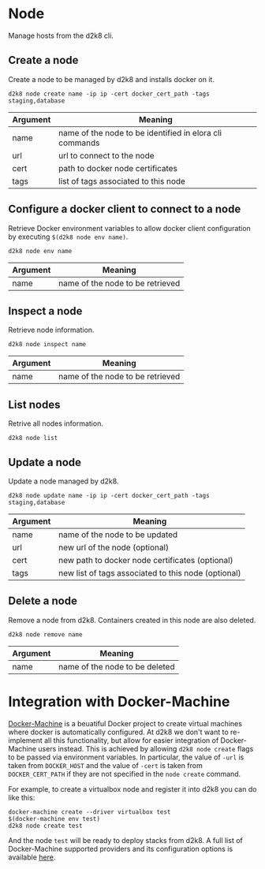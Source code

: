 # Node

Manage hosts from the d2k8 cli.


## Create a node

Create a node to be managed by d2k8 and installs docker on it.

`d2k8 node create name -ip ip -cert docker_cert_path -tags staging,database`

| Argument    | Meaning       |
| ----------- | ------------- |
| name        | name of the node to be identified in elora cli commands |
| url         | url to connect to the node |
| cert        | path to docker node certificates |
| tags        | list of tags associated to this node |


## Configure a docker client to connect to a node

Retrieve Docker environment variables to allow docker client configuration by executing `$(d2k8 node env name)`.

`d2k8 node env name`

| Argument    | Meaning       |
| ----------- | ------------- |
| name        | name of the node to be retrieved |


## Inspect a node

Retrieve node information.

`d2k8 node inspect name`

| Argument    | Meaning       |
| ----------- | ------------- |
| name        | name of the node to be retrieved |


## List nodes

Retrive all nodes information.

`d2k8 node list`


## Update a node

Update a node managed by d2k8.

`d2k8 node update name -ip ip -cert docker_cert_path -tags staging,database`

| Argument    | Meaning       |
| ----------- | ------------- |
| name        | name of the node to be updated |
| url         | new url of the node (optional) |
| cert        | new path to docker node certificates (optional) |
| tags        | new list of tags associated to this node (optional) |


## Delete a node

Remove a node from d2k8. Containers created in this node are also deleted.

`d2k8 node remove name`

| Argument    | Meaning       |
| ----------- | ------------- |
| name        | name of the node to be deleted |


# Integration with Docker-Machine

[Docker-Machine](https://github.com/docker/machine) is a beuatiful Docker project to create virtual machines where docker 
is automatically configured.
At d2k8 we don't want to re-implement all this functionality, but allow for easier integration of Docker-Machine users instead.
This is achieved by allowing `d2k8 node create` flags to be passed via environment variables.
In particular, the value of `-url` is taken from `DOCKER_HOST` and the value of `-cert` is taken from `DOCKER_CERT_PATH`
if they are not specified in the `node create` command.

For example, to create a virtualbox node and register it into d2k8 you can do like this:

```
docker-machine create --driver virtualbox test
$(docker-machine env test)
d2k8 node create test
```

And the node `test` will be ready to deploy stacks from d2k8.
A full list of Docker-Machine supported providers and its configuration options is available [here](https://docs.docker.com/machine/#drivers).
